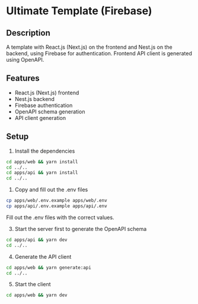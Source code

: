 # Ultimate Template (Firebase)

## Description
A template with React.js (Next.js) on the frontend and Nest.js on the backend, using Firebase for authentication. Frontend API client is generated using OpenAPI.

## Features
- React.js (Next.js) frontend
- Nest.js backend
- Firebase authentication
- OpenAPI schema generation
- API client generation

## Setup

1. Install the dependencies
```bash
cd apps/web && yarn install
cd ../..
cd apps/api && yarn install
cd ../..
```

1. Copy and fill out the .env files
```bash
cp apps/web/.env.example apps/web/.env
cp apps/api/.env.example apps/api/.env
```

Fill out the .env files with the correct values.

3. Start the server first to generate the OpenAPI schema
```bash
cd apps/api && yarn dev
cd ../..
```

4. Generate the API client
```bash
cd apps/web && yarn generate:api
cd ../..
```

5. Start the client
```bash
cd apps/web && yarn dev
```
